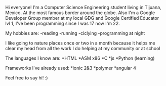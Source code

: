 Hi everyone! I'm a Computer Science Engineering student living in Tijuana, Mexico. At the most famous border around the globe.
Also I'm a Google Developer Group member at my local GDG and Google Certified Educator lvl 1, I've been programming since I was 17 now I'm 22.

My hobbies are:
-reading
-running 
-ciclying
-programming at night

I like going to nature places once or two in a month because it helps me clear my head from all the work I do helping at my community or at school

The languages I know are:
*HTML
*ASM x86
*C
*js
*Python (learning)

Frameworks I've already used:
*ionic 2&3
*polymer
*angular 4

Feel free to say hi! :)